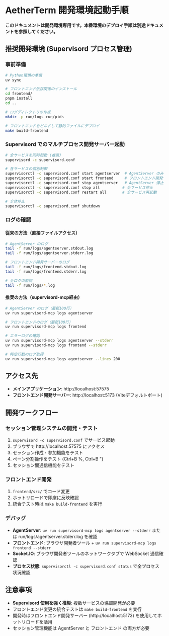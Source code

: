 # AetherTerm 開発環境起動手順

**このドキュメントは開発環境専用です。本番環境のデプロイ手順は別途ドキュメントを参照してください。**

## 推奨開発環境 (Supervisord プロセス管理)

### 事前準備
```bash
# Python環境の準備
uv sync

# フロントエンド依存関係のインストール
cd frontend/
pnpm install
cd ..

# ログディレクトリの作成
mkdir -p run/logs run/pids

# フロントエンドをビルドして静的ファイルにデプロイ
make build-frontend
```

### Supervisord でのマルチプロセス開発サーバー起動
```bash
# 全サービスを同時起動 (推奨)
supervisord -c supervisord.conf

# 各サービスの個別制御
supervisorctl -c supervisord.conf start agentserver  # AgentServer のみ起動
supervisorctl -c supervisord.conf start frontend     # フロントエンド開発サーバーのみ起動
supervisorctl -c supervisord.conf stop agentserver   # AgentServer 停止
supervisorctl -c supervisord.conf stop all          # 全サービス停止
supervisorctl -c supervisord.conf restart all       # 全サービス再起動

# 全体停止
supervisorctl -c supervisord.conf shutdown
```

### ログの確認

#### 従来の方法（直接ファイルアクセス）
```bash
# AgentServer のログ
tail -f run/logs/agentserver.stdout.log
tail -f run/logs/agentserver.stderr.log

# フロントエンド開発サーバーのログ
tail -f run/logs/frontend.stdout.log
tail -f run/logs/frontend.stderr.log

# 全ログの監視
tail -f run/logs/*.log
```

#### 推奨の方法（supervisord-mcp経由）
```bash
# AgentServer のログ（最新100行）
uv run supervisord-mcp logs agentserver

# フロントエンドのログ（最新100行）
uv run supervisord-mcp logs frontend

# エラーログの確認
uv run supervisord-mcp logs agentserver --stderr
uv run supervisord-mcp logs frontend --stderr

# 特定行数のログ取得
uv run supervisord-mcp logs agentserver --lines 200
```

## アクセス先
- **メインアプリケーション**: http://localhost:57575
- **フロントエンド開発サーバー**: http://localhost:5173 (Viteデフォルトポート)

## 開発ワークフロー

### セッション管理システムの開発・テスト
1. `supervisord -c supervisord.conf` でサービス起動
2. ブラウザで http://localhost:57575 にアクセス
3. セッション作成・参加機能をテスト
4. ペーン分割操作をテスト (Ctrl+B %, Ctrl+B ")
5. セッション間通信機能をテスト

### フロントエンド開発
1. `frontend/src/` でコード変更
2. ホットリロードで即座に反映確認
3. 統合テスト時は `make build-frontend` を実行

### デバッグ
- **AgentServer**: `uv run supervisord-mcp logs agentserver --stderr` または run/logs/agentserver.stderr.log を確認
- **フロントエンド**: ブラウザ開発者ツール + `uv run supervisord-mcp logs frontend --stderr`
- **Socket.IO**: ブラウザ開発者ツールのネットワークタブで WebSocket 通信確認
- **プロセス状態**: `supervisorctl -c supervisord.conf status` で全プロセス状況確認

## 注意事項
- **Supervisord 使用を強く推奨**: 複数サービスの協調開発が必要
- フロントエンド変更の統合テストは `make build-frontend` を実行
- 開発時はフロントエンド開発サーバー (http://localhost:5173) を使用してホットリロードを活用
- セッション管理機能は AgentServer と フロントエンド の両方が必要

<!-- 1. 最短コマンド:
  AetherTermプロジェクトのターミナル接続問題の調査を再開してください。

  まず「docs/workspace/RESTART_INSTRUCTIONS.md」を読んで、完全なコンテキストと指示を取得してください。
  2. 詳細な指示が必要な場合:
    - docs/workspace/RESTART_INSTRUCTIONS.md に完全な再開用指示
    - 技術的詳細は docs/workspace/work/TERMINAL_CONNECTION_DEBUG_STATUS.md -->